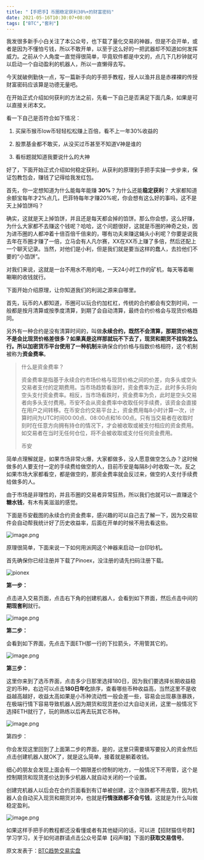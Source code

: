 ```yaml
---
title: "【手把手】币圈稳定获利30%+的财富密码"
date: 2021-05-16T10:30:07+08:00
tags: ["BTC","套利"]
---
```


我发很多新手小白关注了本公众号，也下载了量化交易的神器，但是不会开单，或者是因为不懂怕亏钱，所以不敢开单，以至于这么好的一把武器却不知道如何发挥威力。之前从个人角度一直觉得很简单，毕竟软件都是中文的，点几下几秒钟就可以启动一个自动盈利的机器人，所以一直懒得去写。

今天就破例勤快一点，写一篇新手向的手把手教程，授人以渔并且是赤裸裸的传授财富密码应该算是功德无量吧。

在开始正式介绍如何获利的方法之前，先看一下自己是否满足下面几条，如果是可以直接关闭本文。

看一下自己是否符合如下情况：  

1.  买屎币猴币low币轻轻松松赚上百倍，看不上一年30%收益的
    
2.  股票基金都不敢买，从没买过币甚至不知道V神是谁的
    
3.  看标题就知道我要说什么的大神
    

好了，下面开始正式介绍如何稳定获利，从获利的原理到手把手实操一步步来，保证包教包会，赚钱了记得给我发红包。  


首先，你一定想知道为什么能每年能赚 **30%**？为什么还能**稳定获利**？ 大家都知道余额宝每年才2%点几，巴菲特每年才赚20%呢，你会想有这么好的事吗，这不是天上掉馅饼吗？ 

  

确实，这就是天上掉馅饼，并且还是每天都会掉的馅饼。那么你会想，这么好赚，为什么大家都不去赚这个钱呢？哈哈，这个问题很好，这就是币圈的神奇之处，因为进币圈的人都冲着十倍百倍千倍来的，哪有功夫来赚这蝇头小利呢？你要是说我去年在币圈才赚了一倍，立马会有人凡尔赛，XX在XX币上赚了多倍，然后还配上一个聊天记录。当然，对他们是小利，但是我们就是要当这样的蠢人，去捡他们不要的“小馅饼”。

对我们来说，这就是一台不用水不用的电，一天24小时工作的矿机，每天等着唰唰唰的收钱就行。  

下面开始介绍原理，让你知道我们的利润之源来自哪里。

首先，玩币的人都知道，币圈可以玩合约加杠杠，传统的合约都会有交割时间，一般都是按月清算或按季度清算，到期了会自动清算，最终合约价格会与现货价格趋同。

另外有一种合约是没有清算时间的，叫做**永续合约，**既然不会清算，那期货价格岂不是会比现货价格差很多？如果真是这样那就玩不下去了，现货和期货不挂钩怎么行。所以加密货币平台使用了**一种机制**来确保合约价格与指数价格相符，这个机制被称为**资金费率**。

  

> 什么是资金费率？
> 
> 资金费率是指基于永续合约市场价格与现货价格之间的价差，向多头或空头交易者支付的定期费用。当市场趋势看涨时，资金费率为正，此时多头将向空头支付资金费率。相反，当市场看跌时，资金费率为负，此时是空头交易者向多头支付费用。币安不会从资金费率中收取任何手续费，该资金会直接在用户之间转移。在币安合约交易平台上，资金费用每8小时计算一次，计算时间为UTC时间00:00点、08:00点和16:00点。只有当交易者在收取时刻时在任意方向拥有持仓的情况下，才会被收取或被支付相应的资金费用。如交易者在当时无任何仓位，将不会被收取或支付任何资金费用。
> 
> 币安

简单点理解就是，如果市场非常火爆，大家都做多，没人愿意做空怎么办？这时候做多的人要支付一定的手续费给做空的人，目前币安是每隔8小时收取一次。反之如果市场大家都看空，都是做空的，那资金费率就会反过来，做空的人支付手续费给做多的人。  

由于市场是非理性的，并且币圈的交易者异常狂热，所以我们也就可以一直赚这个**糖水钱**，有木有美滋滋的感觉。

  

下面是币安截图的永续合约资金费率，感兴趣的可以自己去了解一下，因为交易软件会自动帮我统计好了历史收益率，后面在开单的时候不用去看这些。
  


![image.png](https://cdn.steemitimages.com/DQme3MGynCwJyCSeXWQ3mG9gQvBAEK73Esk7LSLotVRHBxL/image.png)


原理很简单，下面来说一下如何用派网这个神器来启动一台印钞机。

首先确保你已经注册并下载了Pinoex，没注册的请先扫码注册下载。


![pionex](https://steemitimages.com/1280x0/https://cdn.steemitimages.com/DQmXBjxDtNEUJZuod1jEy3iUYpAFXHQxjKtbmy6UNkEbWb2/image.png)

**第一步：**

点击进入交易页面，点击右下角的创建机器人，会看到如下界面，然后点击中间的**期现套利**就行。  


![image.png](https://cdn.steemitimages.com/DQmPDP78NsGkJMLwf4Tn2UgjgDNx7ZBSR7EX8DGyk8JJ9HS/image.png)
  

**第二步：**
  
会看到如下界面，先点击下面ETH那一行的下拉箭头，不用管其它的。  

![image.png](https://cdn.steemitimages.com/DQmQVfNGHaPGubWxLkigpSWBKRwrBz7GSmCsRC86STdMLrw/image.png)


**第三步：**

这里你来到了选币界面，点击多少日那里选择180日，因为我们要选择长期收益稳定的币种，右边可以点击**180日年化**排序，查看哪些币种收益高，当然这里不是收益越高越好，收益太高如果是小币种流动性一般会差一些，容易会出现暴涨暴跌，在极端行情下容易导致机器人因为期货和现货差价过大自动关闭，这里一般情况下选择ETH就行了，玩的熟练以后再去玩其它币种。

![image.png](https://cdn.steemitimages.com/DQmaiFpTy2uVEp6hodsx9Eyj1Z97H5iuPacPu7R6FMvbhSD/image.png)


第四步：

你会发现这里回到了上面第二步的界面，是的，这里只需要填写要投入的资金然后点击创建机器人就OK了，就是这么简单，接着就是躺着收钱。

细心的朋友会发现上面会有一个期限差价控制的地方，一般情况下不用管，这个是控制期货和现货差价达到多少机器人就自动关闭的一个设置。

创建完机器人以后会在合约页面看到有订单被创建，这个涨跌都不用去管，因为机器人会自动买入现货和期货对冲，也就是**行情涨跌都不会亏钱**，这就是为什么叫做稳定盈利。

![image.png](https://cdn.steemitimages.com/DQmajZwJAWQ5RrXj3P6dXbiX5pbeXFDtGRkuE4Gqh88pm5L/image.png)

如果这样手把手的教程都还没看懂或者有其他疑问的话，可以进【招财猫信号群】学习学习，关于如何进群请点击公众号菜单【闷声赚】下面的**获取交易信号**。

原文发表于：[BTC趋势交易实盘](https://mp.weixin.qq.com/s/0U22ZOhDk6y0E6yvAVIQOg)